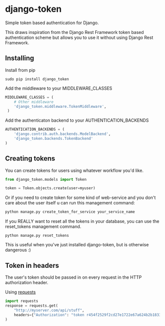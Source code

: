 django-token
============

Simple token based authentication for Django.

This draws inspiration from the Django Rest Framework token based authentication scheme but allows you to use it without using Django Rest Framework.

## Installing

Install from pip
```
sudo pip install django_token
```

Add the middleware to your MIDDLEWARE_CLASSES

```python
MIDDLEWARE_CLASSES = (
    # Other middleware
    'django_token.middleware.TokenMiddleware',
 )
```

Add the authenticaton backend to your AUTHENTICATION_BACKENDS
```python
AUTHENTICATION_BACKENDS = (
    'django.contrib.auth.backends.ModelBackend',
    'django_token.backends.TokenBackend'
)
```

## Creating tokens
You can create tokens for users using whatever workflow you'd like.
```python
from django_token.models import Token

token = Token.objects.create(user=myuser)
```

Or if you need to create token for some kind of web-service and you don't care about the user itself u can run this management command:

```python
python manage.py create_token_for_service your_service_name
```

If you REALLY want to reset all the tokens in your database, you can use the reset_tokens management command.

```
python manage.py reset_tokens
```

This is useful when you've just installed django-token, but is otherwise dangerous :)

## Token in headers

The user's token should be passed in on every request in the HTTP authorization header.

Using [requests](http://docs.python-requests.org/en/latest/)
```python
import requests
response = requests.get(
    "http://myserver.com/api/stuff",
    headers={"Authorization": "token r454f2529f2cd27e1722e67a624b2b18335e6c21"}
)
```

